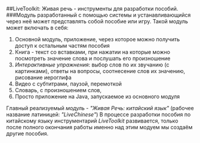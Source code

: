 ##LiveToolkit: Живая речь - инструменты для разработки пособий. 
###Модуль разработанный с помощью системы и устанавливающийся через неё может представлять собой пособие или игру. Такой модуль может включать в себя:
1. Основной модуль, приложение, через которое можно получить доступ к остальным частям пособия
2. Книга - текст со вставками, при нажатии на которые можно посмотреть значение слова и послушать его произношение
3. *Интерактивные упражнения*: выбор слов по их звучанию (с картинками), ответы на вопросы, соотнесение слов их значению, рисование иероглифа
4. Видео с субтитрами, паузой, перемоткой
5. Словарь, с произношением слов,
6. Просто приложение на Java, запускаемое из основного модуля


Главный реализуемый *модуль* - *"Живая Речь: китайский язык"* (рабочее название латиницей: *"LiveChinese"*)
В процессе разработки пособия по китайскому языку инструментарий *LiveToolkit* развивается, только после полного окончания работы именно над этим модуем мы создаём другие пособия.